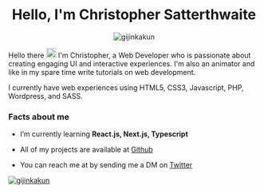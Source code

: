 <h1 align="center">Hello, I'm Christopher Satterthwaite</h1>

<p align="center"> <img src="https://komarev.com/ghpvc/?username=gijinkakun&label=Profile%20views&color=9FACE6&style=flat" alt="gijinkakun" /> </p>

<p>Hello there <img src="https://raw.githubusercontent.com/MartinHeinz/MartinHeinz/master/wave.gif" width="20px" height="20px"> I'm Christopher, a Web Developer who is passionate about creating engaging UI and interactive experiences. I'm also an animator and like in my spare time write tutorials on web development.</p>
<p>I currently have web experiences using HTML5, CSS3, Javascript, PHP, Wordpress, and SASS. 
</p>

### Facts about me

- I’m currently learning **React.js, Next.js, Typescript**

- All of my projects are available at [Github](https://github.com/gijinkakun)

- You can reach me at by sending me a DM on [Twitter](https://twitter.com/Ggjinkakun)

<p align="left"> <a href="https://twitter.com/gijinkakun" target="blank"><img src="https://img.shields.io/twitter/follow/gijinkakun?logo=twitter&style=for-the-badge" alt="gijinkakun" /></a> </p>
